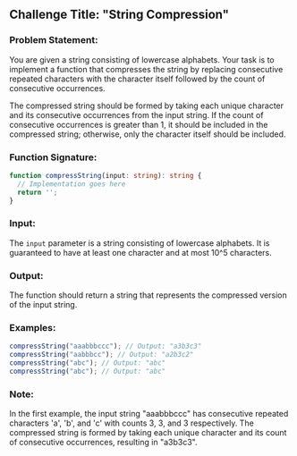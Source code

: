 ## Challenge Title: "String Compression"

### Problem Statement:

You are given a string consisting of lowercase alphabets. Your task is to implement a function that compresses the
string by replacing consecutive repeated characters with the character itself followed by the count of consecutive
occurrences.

The compressed string should be formed by taking each unique character and its consecutive occurrences from the input
string. If the count of consecutive occurrences is greater than 1, it should be included in the compressed string;
otherwise, only the character itself should be included.

### Function Signature:

```typescript
function compressString(input: string): string {
  // Implementation goes here
  return '';
}
```

### Input:

The `input` parameter is a string consisting of lowercase alphabets. It is guaranteed to have at least one character and
at most 10^5 characters.

### Output:

The function should return a string that represents the compressed version of the input string.

### Examples:

```typescript
compressString("aaabbbccc"); // Output: "a3b3c3"
compressString("aabbbcc"); // Output: "a2b3c2"
compressString("abc"); // Output: "abc"
compressString("abc"); // Output: "abc"
```

### Note:

In the first example, the input string "aaabbbccc" has consecutive repeated characters 'a', 'b', and 'c' with counts 3,
3, and 3 respectively. The compressed string is formed by taking each unique character and its count of consecutive
occurrences, resulting in "a3b3c3".
